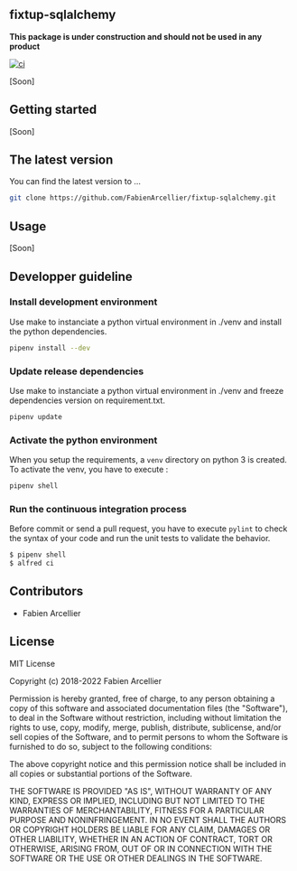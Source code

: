 ## fixtup-sqlalchemy

**This package is under construction and should not be used in any product**

[![ci](https://github.com/FabienArcellier/fixtup-sqlalchemy/actions/workflows/main.yml/badge.svg)](https://github.com/FabienArcellier//fixtup-sqlalchemy/actions/workflows/main.yml)

[Soon]

## Getting started

[Soon]

## The latest version

You can find the latest version to ...

```bash
git clone https://github.com/FabienArcellier/fixtup-sqlalchemy.git
```

## Usage

[Soon]

## Developper guideline

### Install development environment

Use make to instanciate a python virtual environment in ./venv and install the
python dependencies.

```bash
pipenv install --dev
```

### Update release dependencies

Use make to instanciate a python virtual environment in ./venv and freeze
dependencies version on requirement.txt.

```bash
pipenv update
```

### Activate the python environment

When you setup the requirements, a `venv` directory on python 3 is created.
To activate the venv, you have to execute :

```bash
pipenv shell
```

### Run the continuous integration process

Before commit or send a pull request, you have to execute `pylint` to check the syntax
of your code and run the unit tests to validate the behavior.

```bash
$ pipenv shell
$ alfred ci
```

## Contributors

* Fabien Arcellier

## License

MIT License

Copyright (c) 2018-2022 Fabien Arcellier

Permission is hereby granted, free of charge, to any person obtaining a copy
of this software and associated documentation files (the "Software"), to deal
in the Software without restriction, including without limitation the rights
to use, copy, modify, merge, publish, distribute, sublicense, and/or sell
copies of the Software, and to permit persons to whom the Software is
furnished to do so, subject to the following conditions:

The above copyright notice and this permission notice shall be included in all
copies or substantial portions of the Software.

THE SOFTWARE IS PROVIDED "AS IS", WITHOUT WARRANTY OF ANY KIND, EXPRESS OR
IMPLIED, INCLUDING BUT NOT LIMITED TO THE WARRANTIES OF MERCHANTABILITY,
FITNESS FOR A PARTICULAR PURPOSE AND NONINFRINGEMENT. IN NO EVENT SHALL THE
AUTHORS OR COPYRIGHT HOLDERS BE LIABLE FOR ANY CLAIM, DAMAGES OR OTHER
LIABILITY, WHETHER IN AN ACTION OF CONTRACT, TORT OR OTHERWISE, ARISING FROM,
OUT OF OR IN CONNECTION WITH THE SOFTWARE OR THE USE OR OTHER DEALINGS IN THE
SOFTWARE.
